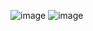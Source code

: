 ![image](https://github.com/shilesh-rk/my_blogz/assets/110106450/6879e7a2-50ac-446b-bccf-8f156e8e1fd9)
![image](https://github.com/shilesh-rk/my_blogz/assets/110106450/dcbd1f5a-4d5f-49d4-aef0-691aeee22db4)
